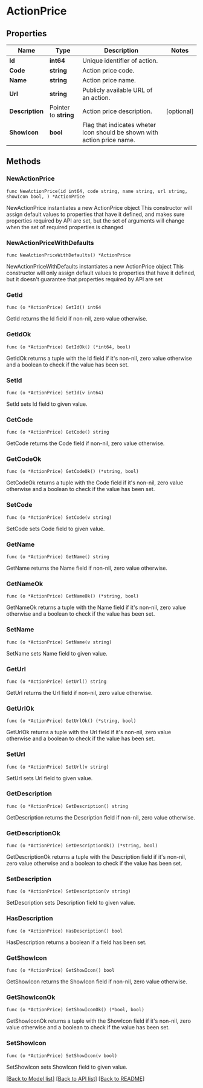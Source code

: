 # ActionPrice

## Properties

Name | Type | Description | Notes
------------ | ------------- | ------------- | -------------
**Id** | **int64** | Unique identifier of action. | 
**Code** | **string** | Action price code. | 
**Name** | **string** | Action price name. | 
**Url** | **string** | Publicly available URL of an action. | 
**Description** | Pointer to **string** | Action price description. | [optional] 
**ShowIcon** | **bool** | Flag that indicates wheter icon should be shown with action price name. | 

## Methods

### NewActionPrice

`func NewActionPrice(id int64, code string, name string, url string, showIcon bool, ) *ActionPrice`

NewActionPrice instantiates a new ActionPrice object
This constructor will assign default values to properties that have it defined,
and makes sure properties required by API are set, but the set of arguments
will change when the set of required properties is changed

### NewActionPriceWithDefaults

`func NewActionPriceWithDefaults() *ActionPrice`

NewActionPriceWithDefaults instantiates a new ActionPrice object
This constructor will only assign default values to properties that have it defined,
but it doesn't guarantee that properties required by API are set

### GetId

`func (o *ActionPrice) GetId() int64`

GetId returns the Id field if non-nil, zero value otherwise.

### GetIdOk

`func (o *ActionPrice) GetIdOk() (*int64, bool)`

GetIdOk returns a tuple with the Id field if it's non-nil, zero value otherwise
and a boolean to check if the value has been set.

### SetId

`func (o *ActionPrice) SetId(v int64)`

SetId sets Id field to given value.


### GetCode

`func (o *ActionPrice) GetCode() string`

GetCode returns the Code field if non-nil, zero value otherwise.

### GetCodeOk

`func (o *ActionPrice) GetCodeOk() (*string, bool)`

GetCodeOk returns a tuple with the Code field if it's non-nil, zero value otherwise
and a boolean to check if the value has been set.

### SetCode

`func (o *ActionPrice) SetCode(v string)`

SetCode sets Code field to given value.


### GetName

`func (o *ActionPrice) GetName() string`

GetName returns the Name field if non-nil, zero value otherwise.

### GetNameOk

`func (o *ActionPrice) GetNameOk() (*string, bool)`

GetNameOk returns a tuple with the Name field if it's non-nil, zero value otherwise
and a boolean to check if the value has been set.

### SetName

`func (o *ActionPrice) SetName(v string)`

SetName sets Name field to given value.


### GetUrl

`func (o *ActionPrice) GetUrl() string`

GetUrl returns the Url field if non-nil, zero value otherwise.

### GetUrlOk

`func (o *ActionPrice) GetUrlOk() (*string, bool)`

GetUrlOk returns a tuple with the Url field if it's non-nil, zero value otherwise
and a boolean to check if the value has been set.

### SetUrl

`func (o *ActionPrice) SetUrl(v string)`

SetUrl sets Url field to given value.


### GetDescription

`func (o *ActionPrice) GetDescription() string`

GetDescription returns the Description field if non-nil, zero value otherwise.

### GetDescriptionOk

`func (o *ActionPrice) GetDescriptionOk() (*string, bool)`

GetDescriptionOk returns a tuple with the Description field if it's non-nil, zero value otherwise
and a boolean to check if the value has been set.

### SetDescription

`func (o *ActionPrice) SetDescription(v string)`

SetDescription sets Description field to given value.

### HasDescription

`func (o *ActionPrice) HasDescription() bool`

HasDescription returns a boolean if a field has been set.

### GetShowIcon

`func (o *ActionPrice) GetShowIcon() bool`

GetShowIcon returns the ShowIcon field if non-nil, zero value otherwise.

### GetShowIconOk

`func (o *ActionPrice) GetShowIconOk() (*bool, bool)`

GetShowIconOk returns a tuple with the ShowIcon field if it's non-nil, zero value otherwise
and a boolean to check if the value has been set.

### SetShowIcon

`func (o *ActionPrice) SetShowIcon(v bool)`

SetShowIcon sets ShowIcon field to given value.



[[Back to Model list]](../README.md#documentation-for-models) [[Back to API list]](../README.md#documentation-for-api-endpoints) [[Back to README]](../README.md)


